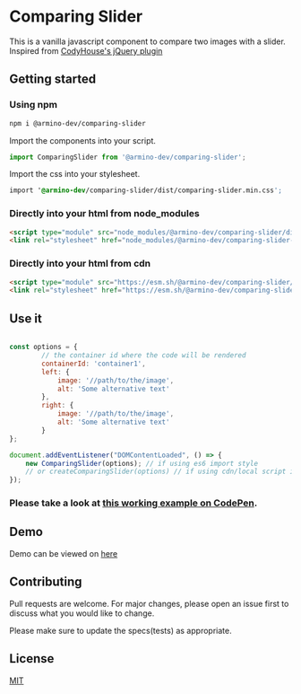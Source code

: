 # Comparing Slider

This is a vanilla javascript component to compare two images with a slider. 
Inspired from [CodyHouse's jQuery plugin](https://github.com/codyhouse/image-comparison-slider)

## Getting started

### Using npm

```bash
npm i @armino-dev/comparing-slider
```

Import the components into your script.

```js
import ComparingSlider from '@armino-dev/comparing-slider';
```

Import the css into your stylesheet.

```css
import '@armino-dev/comparing-slider/dist/comparing-slider.min.css';
```

### Directly into your html from node_modules

```html
<script type="module" src="node_modules/@armino-dev/comparing-slider/dist/comparing-slider.min.js"></script>
<link rel="stylesheet" href="node_modules/@armino-dev/comparing-slider-dialog/dist/comparing-slider.min.css" />
```

### Directly into your html from cdn
```html
<script type="module" src="https://esm.sh/@armino-dev/comparing-slider/dist/comparing-slider.min.js"></script>
<link rel="stylesheet" href="https://esm.sh/@armino-dev/comparing-slider/dist/comparing-slider.min.css" />
```

## Use it

```js

const options = {
        // the container id where the code will be rendered
        containerId: 'container1',
        left: {
            image: '//path/to/the/image',
            alt: 'Some alternative text'
        },
        right: {
            image: '//path/to/the/image',
            alt: 'Some alternative text'
        }
};

document.addEventListener("DOMContentLoaded", () => {
    new ComparingSlider(options); // if using es6 import style
    // or createComparingSlider(options) // if using cdn/local script into html
});
```

### **Please take a look at [this working example on  CodePen](https://codepen.io/armino-dev/pen/PoLBdMd).**

## Demo

Demo can be viewed on [here](https://armino-dev.github.io/comparing-slider/demo/)


## Contributing
Pull requests are welcome. For major changes, please open an issue first to discuss what you would like to change.

Please make sure to update the specs(tests) as appropriate.

## License
[MIT](LICENSE)
